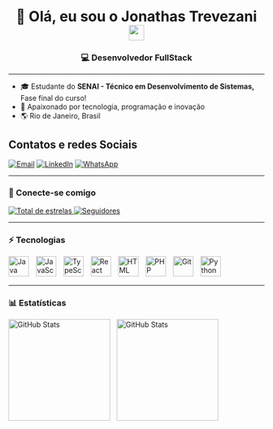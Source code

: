 <h1 align="center">👋 Olá, eu sou o Jonathas Trevezani <img src="https://media.giphy.com/media/hvRJCLFzcasrR4ia7z/giphy.gif" width="30px"></h1>

<h3 align="center">💻 Desenvolvedor FullStack</h3>

---

- 🎓 Estudante do **SENAI - Técnico em Desenvolvimento de Sistemas,** Fase final do curso!
- 🚀 Apaixonado por tecnologia, programação e inovação
- 🌎 Rio de Janeiro, Brasil

<h2>Contatos e redes Sociais</h2>

[![Email](https://img.shields.io/badge/Email-D14836?style=for-the-badge&logo=gmail&logoColor=white)](mailto:joni.rj@hotmail.com)
[![LinkedIn](https://img.shields.io/badge/LinkedIn-0A66C2?style=for-the-badge&logo=linkedin&logoColor=white)](https://www.linkedin.com/in/jonathas-trevezani-16959853/)
[![WhatsApp](https://img.shields.io/badge/WhatsApp-25D366?style=for-the-badge&logo=whatsapp&logoColor=white)](https://wa.me/5521987790991)



---

### 🔗 Conecte-se comigo
<p align="left">
    <a href="https://github.com/JonathasTrevezani?tab=repositories&sort=stargazers">
        <img 
            alt="Total de estrelas" 
            title="Total de estrelas no GitHub" 
            src="https://custom-icon-badges.demolab.com/github/stars/JonathasTrevezani?color=55960c&style=for-the-badge&labelColor=488207&logo=star&label=Estrelas"
        />
    </a>
    <a href="https://github.com/JonathasTrevezani?tab=followers">
        <img 
            alt="Seguidores" 
            title="Me siga no GitHub" 
            src="https://custom-icon-badges.demolab.com/github/followers/JonathasTrevezani?color=236ad3&labelColor=1155ba&style=for-the-badge&logo=github&label=Seguidores&logoColor=white"
        />
    </a>
</p>

---

### ⚡ Tecnologias
<p align="left">
  <img src="https://skillicons.dev/icons?i=java" height="40" title="Java" style="margin-right:10px;">
  <img src="https://skillicons.dev/icons?i=js" height="40" title="JavaScript" style="margin-right:10px;">
  <img src="https://skillicons.dev/icons?i=ts" height="40" title="TypeScript" style="margin-right:10px;">
  <img src="https://skillicons.dev/icons?i=react" height="40" title="React" style="margin-right:10px;">
  <img src="https://skillicons.dev/icons?i=html" height="40" title="HTML" style="margin-right:10px;">
  <img src="https://skillicons.dev/icons?i=php" height="40" title="PHP" style="margin-right:10px;">
  <img src="https://skillicons.dev/icons?i=git" height="40" title="Git" style="margin-right:10px;">
  <img src="https://skillicons.dev/icons?i=python" height="40" title="Python">
</p>

---

### 📊 Estatísticas

<p>
  <img 
    align="left" 
    alt="GitHub Stats" 
    height="200" 
    style="padding-right: 10px;" 
    src="https://github-readme-stats.vercel.app/api?username=JonathasTrevezani&show_icons=true&theme=tokyonight&include_all_commits=true&locale=pt-br" 
  />

  <img 
      align="left" 
      alt="GitHub Stats" 
      height="200" 
      src="https://github-readme-stats.vercel.app/api/top-langs/?username=JonathasTrevezani&theme=tokyonight&layout=compact&custom_title=Tecnologias&langs_count=9" 
  />
</p>

